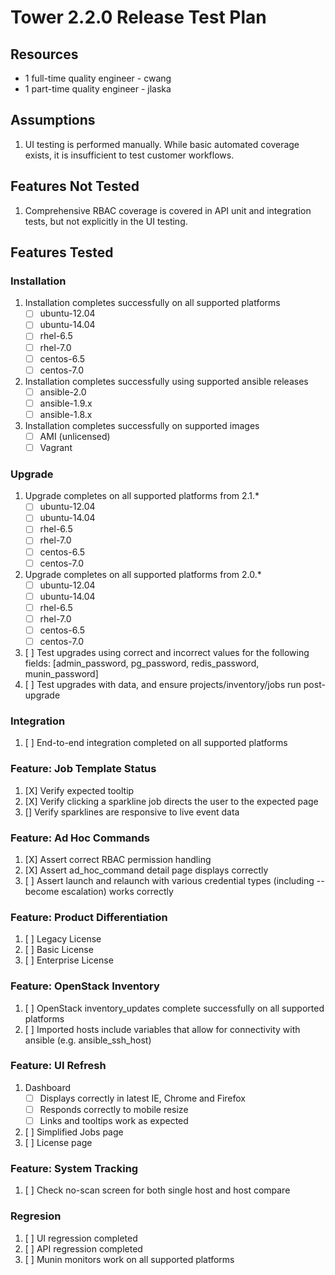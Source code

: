 # Tower 2.2.0 Release Test Plan

## Resources
* 1 full-time quality engineer - cwang
* 1 part-time quality engineer - jlaska

## Assumptions
1. UI testing is performed manually.  While basic automated coverage exists, it is insufficient to test customer workflows.

## Features Not Tested
1. Comprehensive RBAC coverage is covered in API unit and integration tests, but not explicitly in the UI testing.

## Features Tested

### Installation
1. Installation completes successfully on all supported platforms
    * [ ] ubuntu-12.04
    * [ ] ubuntu-14.04
    * [ ] rhel-6.5
    * [ ] rhel-7.0
    * [ ] centos-6.5
    * [ ] centos-7.0
1. Installation completes successfully using supported ansible releases
    * [ ] ansible-2.0
    * [ ] ansible-1.9.x
    * [ ] ansible-1.8.x
1. Installation completes successfully on supported images
    * [ ] AMI (unlicensed)
    * [ ] Vagrant

### Upgrade
1. Upgrade completes on all supported platforms from 2.1.*
    * [ ] ubuntu-12.04
    * [ ] ubuntu-14.04
    * [ ] rhel-6.5
    * [ ] rhel-7.0
    * [ ] centos-6.5
    * [ ] centos-7.0
1. Upgrade completes on all supported platforms from 2.0.*
    * [ ] ubuntu-12.04
    * [ ] ubuntu-14.04
    * [ ] rhel-6.5
    * [ ] rhel-7.0
    * [ ] centos-6.5
    * [ ] centos-7.0
1. [ ] Test upgrades using correct and incorrect values for the following fields: [admin_password, pg_password, redis_password, munin_password]
1. [ ] Test upgrades with data, and ensure projects/inventory/jobs run post-upgrade

### Integration
1. [ ] End-to-end integration completed on all supported platforms

### Feature: Job Template Status
1. [X] Verify expected tooltip
1. [X] Verify clicking a sparkline job directs the user to the expected page
1. [] Verify sparklines are responsive to live event data

### Feature: Ad Hoc Commands
1. [X] Assert correct RBAC permission handling
1. [X] Assert ad_hoc_command detail page displays correctly
1. [ ] Assert launch and relaunch with various credential types (including --become escalation) works correctly

### Feature: Product Differentiation
1. [ ] Legacy License
1. [ ] Basic License
1. [ ] Enterprise License

### Feature: OpenStack Inventory
1. [ ] OpenStack inventory_updates complete successfully on all supported platforms
1. [ ] Imported hosts include variables that allow for connectivity with ansible (e.g. ansible_ssh_host)

### Feature: UI Refresh
1. Dashboard
   * [ ] Displays correctly in latest IE, Chrome and Firefox
   * [ ] Responds correctly to mobile resize
   * [ ] Links and tooltips work as expected
1. [ ] Simplified Jobs page
1. [ ] License page

### Feature: System Tracking
1. [ ] Check no-scan screen for both single host and host compare

### Regresion
1. [ ] UI regression completed
1. [ ] API regression completed
1. [ ] Munin monitors work on all supported platforms
